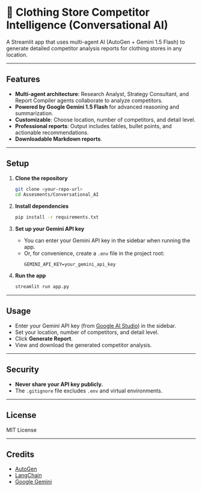 # 👗 Clothing Store Competitor Intelligence (Conversational AI)

A Streamlit app that uses multi-agent AI (AutoGen + Gemini 1.5 Flash) to generate detailed competitor analysis reports for clothing stores in any location.

---

## Features

- **Multi-agent architecture**: Research Analyst, Strategy Consultant, and Report Compiler agents collaborate to analyze competitors.
- **Powered by Google Gemini 1.5 Flash** for advanced reasoning and summarization.
- **Customizable**: Choose location, number of competitors, and detail level.
- **Professional reports**: Output includes tables, bullet points, and actionable recommendations.
- **Downloadable Markdown reports**.

---

## Setup

1. **Clone the repository**

   ```bash
   git clone <your-repo-url>
   cd Assesments/Conversational_AI
   ```

2. **Install dependencies**

   ```bash
   pip install -r requirements.txt
   ```

3. **Set up your Gemini API key**

   - You can enter your Gemini API key in the sidebar when running the app.
   - Or, for convenience, create a `.env` file in the project root:
     ```
     GEMINI_API_KEY=your_gemini_api_key
     ```

4. **Run the app**

   ```bash
   streamlit run app.py
   ```

---

## Usage

- Enter your Gemini API key (from [Google AI Studio](https://aistudio.google.com/app/apikey)) in the sidebar.
- Set your location, number of competitors, and detail level.
- Click **Generate Report**.
- View and download the generated competitor analysis.

---

## Security

- **Never share your API key publicly.**
- The `.gitignore` file excludes `.env` and virtual environments.

---

## License

MIT License

---

## Credits

- [AutoGen](https://github.com/microsoft/autogen)
- [LangChain](https://langchain.com/)
- [Google Gemini](https://aistudio.google.com/)